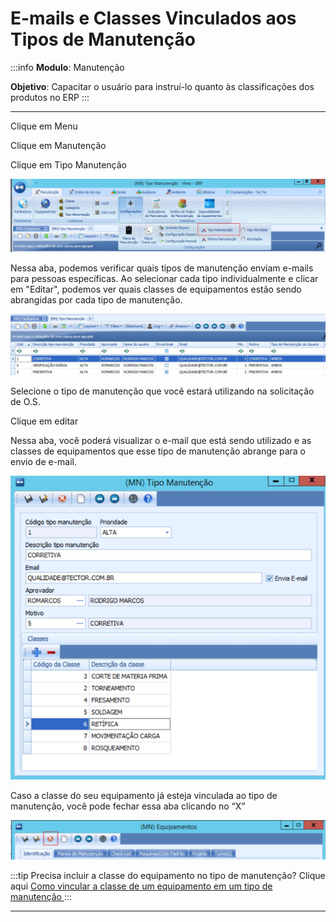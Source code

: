 # E-mails e Classes Vinculados aos Tipos de Manutenção

:::info
**Modulo**: Manutenção

**Objetivo**: Capacitar o usuário para instruí-lo quanto às classificações dos produtos no ERP
:::

---

Clique em Menu 

Clique em Manutenção 

Clique em Tipo Manutenção

![email-e-tipos-de-manutencao](./img/email-e-tipos-de-manutencao/email-e-tipos-de-manutencao.png)

Nessa aba, podemos verificar quais tipos de manutenção enviam e-mails para pessoas específicas. Ao selecionar cada tipo individualmente e clicar em "Editar", podemos ver quais classes de equipamentos estão sendo abrangidas por cada tipo de manutenção.

![email-e-tipos-de-manutencao-1](./img/email-e-tipos-de-manutencao/email-e-tipos-de-manutencao-1.png)

Selecione o tipo de manutenção que você estará utilizando na solicitação de O.S.

Clique em editar 

Nessa aba, você poderá visualizar o e-mail que está sendo utilizado e as classes de equipamentos que esse tipo de manutenção abrange para o envio de e-mail. 

![email-e-tipos-de-manutencao-2](./img/email-e-tipos-de-manutencao/email-e-tipos-de-manutencao-2.png)

Caso a classe do seu equipamento já esteja vinculada ao tipo de manutenção, você pode fechar essa aba clicando no “X” 

![email-e-tipos-de-manutencao-3](./img/email-e-tipos-de-manutencao/email-e-tipos-de-manutencao-3.png)

:::tip
Precisa incluir a classe do equipamento no tipo de manutenção? Clique aqui
[Como vincular a classe de um equipamento em um tipo de manutenção ](vinculo-classe-equipamento-tipo-manutencao.md)
:::

---